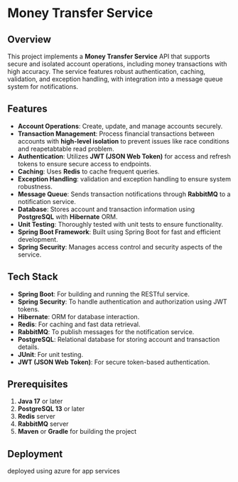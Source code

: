 # Money Transfer Service

## Overview

This project implements a **Money Transfer Service** API that supports secure and isolated account operations, including money transactions with high accuracy. The service features robust authentication, caching, validation, and exception handling, with integration into a message queue system for notifications.

## Features

- **Account Operations**: Create, update, and manage accounts securely.
- **Transaction Management**: Process financial transactions between accounts with **high-level isolation** to prevent issues like race conditions and reapetabtable read problem.
- **Authentication**: Utilizes **JWT (JSON Web Token)** for access and refresh tokens to ensure secure access to endpoints.
- **Caching**: Uses **Redis** to cache frequent queries.
- **Exception Handling**:  validation and exception handling to ensure system robustness.
- **Message Queue**: Sends transaction notifications through **RabbitMQ** to a notification service.
- **Database**: Stores account and transaction information using **PostgreSQL** with **Hibernate** ORM.
- **Unit Testing**: Thoroughly tested with unit tests to ensure functionality.
- **Spring Boot Framework**: Built using Spring Boot for fast and efficient development.
- **Spring Security**: Manages access control and security aspects of the service.
  
## Tech Stack

- **Spring Boot**: For building and running the RESTful service.
- **Spring Security**: To handle authentication and authorization using JWT tokens.
- **Hibernate**: ORM for database interaction.
- **Redis**: For caching and fast data retrieval.
- **RabbitMQ**: To publish messages for the notification service.
- **PostgreSQL**: Relational database for storing account and transaction details.
- **JUnit**: For unit testing.
- **JWT (JSON Web Token)**: For secure token-based authentication.
  
## Prerequisites

1. **Java 17** or later
2. **PostgreSQL 13** or later
3. **Redis** server
4. **RabbitMQ** server
5. **Maven** or **Gradle** for building the project

## Deployment 
 deployed using azure for app services 
